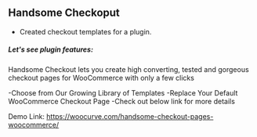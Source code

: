 <h2>Handsome Checkoput</h2>

- Created checkout templates for a plugin.

<h5>Let's see plugin features:</h5>
Handsome Checkout lets you create high converting, tested and gorgeous checkout pages for WooCommerce with only a few clicks

-Choose from Our ﻿Growing﻿ Library of Templates
-Replace Your Default WooCommerce Checkout Page
-Check out below link for more details
 
Demo Link: https://woocurve.com/handsome-checkout-pages-woocommerce/




